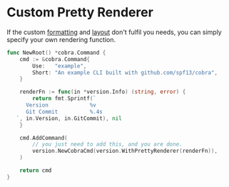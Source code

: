 # Custom Pretty Renderer

If the custom [formatting](./format.md) and [layout](./layout.md) don't fulfil you needs, you can simply specify your own rendering function.

```go
func NewRoot() *cobra.Command {
	cmd := &cobra.Command{
		Use:   "example",
		Short: "An example CLI built with github.com/spf13/cobra",
	}

	renderFn := func(in *version.Info) (string, error) {
		return fmt.Sprintf(`
      Version             %v
      Git Commit          %.4s
   `, in.Version, in.GitCommit), nil
	}

	cmd.AddCommand(
		// you just need to add this, and you are done.
		version.NewCobraCmd(version.WithPrettyRenderer(renderFn)),
	)

	return cmd
}
```
